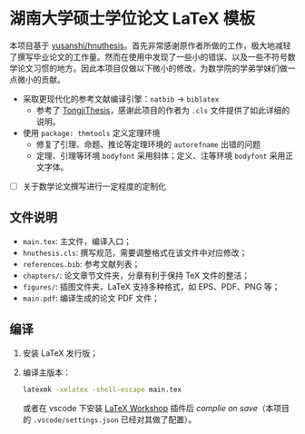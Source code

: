 # 湖南大学硕士学位论文 LaTeX 模板

本项目基于 [yusanshi/hnuthesis](https://github.com/yusanshi/hnuthesis)。首先非常感谢原作者所做的工作，极大地减轻了撰写毕业论文的工作量。然而在使用中发现了一些小的错误、以及一些不符号数学论文习惯的地方。因此本项目仅做以下微小的修改，为数学院的学弟学妹们做一点微小的贡献。

- 采取更现代化的参考文献编译引擎：`natbib` -> `biblatex`
  - 参考了 [TongjiThesis](https://github.com/marquistj13/TongjiThesis)，感谢此项目的作者为 `.cls` 文件提供了如此详细的说明。
- 使用 `package: thmtools` 定义定理环境
  - 修复了引理、命题、推论等定理环境的 `autorefname` 出错的问题
  - 定理、引理等环境 `bodyfont` 采用斜体；定义、注等环境 `bodyfont` 采用正文字体。
- [ ] 关于数学论文撰写进行一定程度的定制化
<!-- - 其它更适合数学论文编写的模板（例如字体、宏定义等）
  - 数学字体
  - 一些通用的宏定义，例如 `\setl{R}` -->

## 文件说明

- `main.tex`: 主文件，编译入口；
- `hnuthesis.cls`: 撰写规范，需要调整格式在该文件中对应修改；
- `references.bib`: 参考文献列表；
- `chapters/`: 论文章节文件夹，分章有利于保持 TeX 文件的整洁；
- `figures/`: 插图文件夹，LaTeX 支持多种格式，如 EPS、PDF、PNG 等；
- `main.pdf`: 编译生成的论文 PDF 文件；

## 编译

1. 安装 LaTeX 发行版；

2. 编译主版本：
   
   ```bash
   latexmk -xelatex -shell-escape main.tex
   ```
   
   或者在 vscode 下安装 [LaTeX Workshop](https://marketplace.visualstudio.com/items?itemName=James-Yu.latex-workshop) 插件后 _complie on save_（本项目的 `.vscode/settings.json` 已经对其做了配置）。
